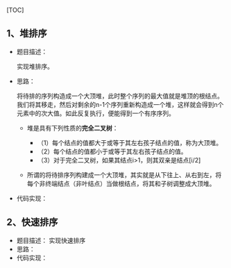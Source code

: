 [TOC]
## 1、堆排序
- 题目描述：
  
    实现堆排序。

- 思路：

    将待排的序列构造成一个大顶堆，此时整个序列的最大值就是堆顶的根结点。我们将其移走，然后对剩余的n-1个序列重新构造成一个堆，这样就会得到n个元素中的次大值。如此反复执行，便能得到一个有序序列。

    - 堆是具有下列性质的**完全二叉树**：
      - （1）每个结点的值都大于或等于其左右孩子结点的值，称为大顶堆。
      - （2）每个结点的值都小于或等于其左右孩子结点的值。
      - （3）对于完全二叉树，如果其结点i>1，则其双亲是结点[i/2]

    - 所谓的将待排序列构建成一个大顶堆，其实就是从下往上、从右到左，将每个非终端结点（非叶结点）当做根结点，将其和子树调整成大顶堆。

- 代码实现：

## 2、快速排序
- 题目描述：
    实现快速排序
- 思路：
- 代码实现：